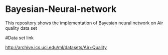 # Bayesian-Neural-network
This repository shows the implementation of Bayesian neural network on Air quality data set 


#Data set link 

http://archive.ics.uci.edu/ml/datasets/Air+Quality

